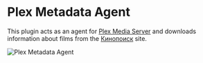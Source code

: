 # Plex Metadata Agent
This plugin acts as an agent for [Plex Media Server](https://plex.tv) and downloads information about films from the [Кинопоиск](https://www.kinopoisk.ru/) site.

![Plex Metadata Agent](https://sun9-62.userapi.com/impg/yCysf_CJZF9SqA9HqJ0H2Q7J0sPcZW5QOfIXOw/Wvmg8P6yYgc.jpg "This plugin acts as an agent for Plex Media Server and downloads information about films from the Кинопоиск site.")
